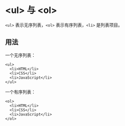 # &lt;ul&gt; 与 &lt;ol&gt;

`<ul>` 表示无序列表，`<ol>` 表示有序列表，`<li>` 是列表项目。

## 用法

一个无序列表：

```
<ul>
  <li>HTML</li>
  <li>CSS</li>
  <li>JavaScript</li>
</ul>
```

一个有序列表：

```
<ol>
  <li>HTML</li>
  <li>CSS</li>
  <li>JavaScript</li>
</ol>
```



